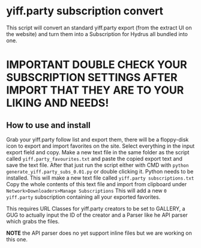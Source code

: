 # yiff.party subscription convert
This script will convert an standard yiff.party export (from the extract UI on the website) and turn them into a Subscription for Hydrus all bundled into one.
# **IMPORTANT** **DOUBLE CHECK YOUR SUBSCRIPTION SETTINGS AFTER IMPORT THAT THEY ARE TO YOUR LIKING AND NEEDS!**

## How to use and install
Grab your yiff.party follow list and export them, there will be a floppy-disk icon to export and import favorites on the site.
Select everything in the input export field and copy. 
Make a new text file in the same folder as the script called `yiff.party_favourites.txt` and paste the copied export text and save the text file.
After that just run the script either with CMD with `python generate_yiff.party_subs_0.01.py` or double clicking it. Python needs to be installed.
This will make a new text file called `yiff.party subscriptions.txt`
Copy the whole contents of this text file and import from clipboard under `Network>Downloaders>Manage Subscriptions`
This will add a new `0 yiff.party` subscription containing all your exported favorites.

This requires URL Classes for yiff.party creators to be set to GALLERY, a GUG to actually input the ID of the creator and a Parser like he API parser which grabs the files.

**NOTE** the API parser does no yet support inline files but we are working on this one.